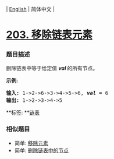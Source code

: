 | [English](README_EN.md) | 简体中文 |

# [203. 移除链表元素](https://leetcode-cn.com/problems/remove-linked-list-elements)
 ### 题目描述
<p>删除链表中等于给定值&nbsp;<strong><em>val&nbsp;</em></strong>的所有节点。</p>

<p><strong>示例:</strong></p>

<pre><strong>输入:</strong> 1-&gt;2-&gt;6-&gt;3-&gt;4-&gt;5-&gt;6, <em><strong>val</strong></em> = 6
<strong>输出:</strong> 1-&gt;2-&gt;3-&gt;4-&gt;5
</pre>

**标签:	**[链表](https://leetcode-cn.com/tag/linked-list) 
 ### 相似题目
- 简单:	[移除元素](https://leetcode-cn.com/problems/remove-element) 
- 简单:	[删除链表中的节点](https://leetcode-cn.com/problems/delete-node-in-a-linked-list) 
